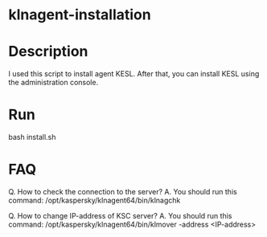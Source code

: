 # klnagent-installation  
  
# Description  
I used this script to install agent KESL. After that, you can install KESL using the administration console.  

# Run
bash install.sh  

# FAQ  
Q. How to check the connection to the server?
A. You should run this command: /opt/kaspersky/klnagent64/bin/klnagchk  

Q. How to change IP-address of KSC server?
A. You should run this command: /opt/kaspersky/klnagent64/bin/klmover -address \<IP-address\>  
